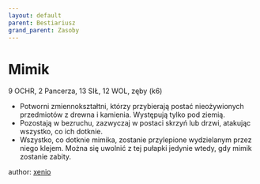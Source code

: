 ```yaml
---
layout: default
parent: Bestiariusz
grand_parent: Zasoby
---
```


# Mimik

9 OCHR, 2 Pancerza, 13 SIŁ, 12 WOL, zęby (k6)

- Potworni zmiennokształtni, którzy przybierają postać nieożywionych przedmiotów z drewna i kamienia. Występują tylko pod ziemią.
- Pozostają w bezruchu, zazwyczaj w postaci skrzyń lub drzwi, atakując wszystko, co ich dotknie.
- Wszystko, co dotknie mimika, zostanie przylepione wydzielanym przez niego klejem. Można się uwolnić z tej pułapki jedynie wtedy, gdy mimik zostanie zabity.

author: [xenio](https://xenioinabottle.blogspot.com)
